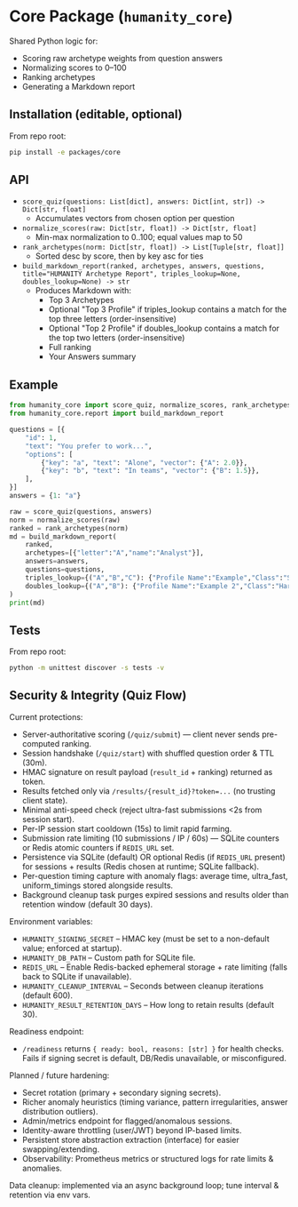 # Core Package (`humanity_core`)

Shared Python logic for:

- Scoring raw archetype weights from question answers
- Normalizing scores to 0–100
- Ranking archetypes
- Generating a Markdown report

## Installation (editable, optional)

From repo root:

```bash
pip install -e packages/core
```

## API

- `score_quiz(questions: List[dict], answers: Dict[int, str]) -> Dict[str, float]`
  - Accumulates vectors from chosen option per question
- `normalize_scores(raw: Dict[str, float]) -> Dict[str, float]`
  - Min-max normalization to 0..100; equal values map to 50
- `rank_archetypes(norm: Dict[str, float]) -> List[Tuple[str, float]]`
  - Sorted desc by score, then by key asc for ties
- `build_markdown_report(ranked, archetypes, answers, questions, title="HUMANITY Archetype Report", triples_lookup=None, doubles_lookup=None) -> str`
  - Produces Markdown with:
    - Top 3 Archetypes
    - Optional "Top 3 Profile" if triples_lookup contains a match for the top three letters (order-insensitive)
    - Optional "Top 2 Profile" if doubles_lookup contains a match for the top two letters (order-insensitive)
    - Full ranking
    - Your Answers summary

## Example

```python
from humanity_core import score_quiz, normalize_scores, rank_archetypes
from humanity_core.report import build_markdown_report

questions = [{
    "id": 1,
    "text": "You prefer to work...",
    "options": [
        {"key": "a", "text": "Alone", "vector": {"A": 2.0}},
        {"key": "b", "text": "In teams", "vector": {"B": 1.5}},
    ],
}]
answers = {1: "a"}

raw = score_quiz(questions, answers)
norm = normalize_scores(raw)
ranked = rank_archetypes(norm)
md = build_markdown_report(
    ranked,
    archetypes=[{"letter":"A","name":"Analyst"}],
    answers=answers,
    questions=questions,
    triples_lookup={("A","B","C"): {"Profile Name":"Example","Class":"Strongly Harmonious","Triple (Archetypes)":"Analyst + Builder + Creator"}},
    doubles_lookup={("A","B"): {"Profile Name":"Example 2","Class":"Harmonious","(Archetypes)":"Analyst + Builder"}},
)
print(md)
```

## Tests

From repo root:

```bash
python -m unittest discover -s tests -v
```

## Security & Integrity (Quiz Flow)

Current protections:

- Server-authoritative scoring (`/quiz/submit`) — client never sends pre-computed ranking.
- Session handshake (`/quiz/start`) with shuffled question order & TTL (30m).
- HMAC signature on result payload (`result_id` + ranking) returned as token.
- Results fetched only via `/results/{result_id}?token=...` (no trusting client state).
- Minimal anti-speed check (reject ultra-fast submissions <2s from session start).
- Per-IP session start cooldown (15s) to limit rapid farming.
- Submission rate limiting (10 submissions / IP / 60s) — SQLite counters or Redis atomic counters if `REDIS_URL` set.
- Persistence via SQLite (default) OR optional Redis (if `REDIS_URL` present) for sessions + results (Redis chosen at runtime; SQLite fallback).
- Per-question timing capture with anomaly flags: average time, ultra_fast, uniform_timings stored alongside results.
- Background cleanup task purges expired sessions and results older than retention window (default 30 days).

Environment variables:

- `HUMANITY_SIGNING_SECRET` – HMAC key (must be set to a non-default value; enforced at startup).
- `HUMANITY_DB_PATH` – Custom path for SQLite file.
- `REDIS_URL` – Enable Redis-backed ephemeral storage + rate limiting (falls back to SQLite if unavailable).
- `HUMANITY_CLEANUP_INTERVAL` – Seconds between cleanup iterations (default 600).
- `HUMANITY_RESULT_RETENTION_DAYS` – How long to retain results (default 30).

Readiness endpoint:

- `/readiness` returns `{ ready: bool, reasons: [str] }` for health checks. Fails if signing secret is default, DB/Redis unavailable, or misconfigured.

Planned / future hardening:

- Secret rotation (primary + secondary signing secrets).
- Richer anomaly heuristics (timing variance, pattern irregularities, answer distribution outliers).
- Admin/metrics endpoint for flagged/anomalous sessions.
- Identity-aware throttling (user/JWT) beyond IP-based limits.
- Persistent store abstraction extraction (interface) for easier swapping/extending.
- Observability: Prometheus metrics or structured logs for rate limits & anomalies.

Data cleanup: implemented via an async background loop; tune interval & retention via env vars.

